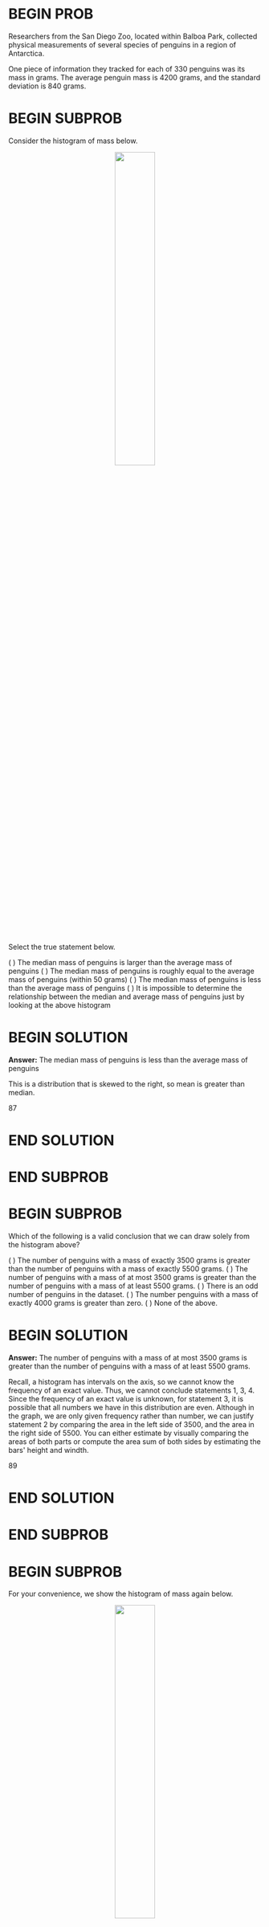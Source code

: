 # BEGIN PROB

Researchers from the San Diego Zoo, located within Balboa Park, collected physical measurements of several species of penguins in a region of Antarctica. 

One piece of information they tracked for each of 330 penguins was its mass in grams. The average penguin mass is 4200 grams, and the standard deviation is 840 grams.

# BEGIN SUBPROB

Consider the histogram of mass below.

<center><img src='../assets/images/fa21-final/mass.png' width=40%></center>

Select the true statement below.

( ) The median mass of penguins is larger than the average mass of penguins
( ) The median mass of penguins is roughly equal to the average mass of penguins (within 50 grams)
( ) The median mass of penguins is less than the average mass of penguins
( ) It is impossible to determine the relationship between the median and average mass of penguins just by looking at the above histogram

# BEGIN SOLUTION

**Answer:** The median mass of penguins is less than the average mass of penguins

This is a distribution that is skewed to the right, so mean is greater than median.

<average>87</average>

# END SOLUTION

# END SUBPROB

# BEGIN SUBPROB

Which of the following is a valid conclusion that we can draw solely from the histogram above?

( ) The number of penguins with a mass of exactly 3500 grams is greater than the number of penguins with a mass of exactly 5500 grams.
( ) The number of penguins with a mass of at most 3500 grams is greater than the number of penguins with a mass of at least 5500 grams.
( ) There is an odd number of penguins in the dataset.
( ) The number penguins with a mass of exactly 4000 grams is greater than zero.
( ) None of the above.

# BEGIN SOLUTION

**Answer:** The number of penguins with a mass of at most 3500 grams is greater than the number of penguins with a mass of at least 5500 grams.

Recall, a histogram has intervals on the axis, so we cannot know the frequency of an exact value. Thus, we cannot conclude statements 1, 3, 4. Since the frequency of an exact value is unknown, for statement 3, it is possible that all numbers we have in this distribution are even. Although in the graph, we are only given frequency rather than number, we can justify statement 2 by comparing the area in the left side of 3500, and the area in the right side of 5500. You can either estimate by visually comparing the areas of both parts or compute the area sum of both sides by estimating the bars' height and windth.

<average>89</average>

# END SOLUTION

# END SUBPROB

# BEGIN SUBPROB

For your convenience, we show the histogram of mass again below.

<center><img src='../assets/images/fa21-final/mass.png' width=40%></center>

Recall, there are 330 penguins in our dataset. Their average mass is 4200 grams, and the standard deviation of mass is 840 grams.

Per Chebyshev's inequality, at least what percentage of penguins have a mass between 3276 grams and 5124 grams? Input your answer as a percentage between 0 and 100, without the % symbol. Round to three decimal places.

# BEGIN SOLUTION

**Answer:** 17.355

Recall, Chebyshev's inequality states that No matter what the shape of the distribution is, the proportion of values in the range “average ± z SDs” is  **at least** $1 - \frac{1}{z^2}$.

To approach the problem, we'll start by converting 3276 grams and 5124 grams to standard units. Doing so yields $\frac{3276 - 4200}{840} = -1.1$, similarly, $\frac{5124 - 4200}{840} = 1.1$. This means that 3276 is 1.1 standard deviations **below** the mean, and 5124 is 1.1 standard deviations **above** the mean. Thus, we are calculating the proportion of values in the range “average ± 1.1 SDs”. 

When $z = 1.1$, we have $1 - \frac{1}{z^2} = 1 - \frac{1}{1.1^2} \approx 0.173553719$, which as a percentage rounded to three decimal places is $17.355\%$.

<average>76</average>

# END SOLUTION

# END SUBPROB

# BEGIN SUBPROB

Per Chebyshev's inequality, at least what percentage of penguins have a mass between 1680 grams and 5880 grams?

( ) 50%
( ) 55.5%
( ) 65.25%
( ) 68%
( ) 75%
( ) 88.8%
( ) 95%

# BEGIN SOLUTION

**Answer:** 75%

Recall: proportion with $z$ SDs of the mean

|Percent in Range | All Distributions (via Chebyshev's Inequality) | Normal Distributions|
|---|---|---|
|$\text{average} \pm 1 \ \text{SD}$ | $\geq 0\%$ | $\approx 68\%$ |
|$\text{average} \pm 2\text{SDs}$ | $\geq 75\%$ | $\approx 95\%$ |
|$\text{average} \pm 3\text{SDs}$ | $\geq 88\%$ | $\approx 99.73\%$ |


To approach the problem, we'll start by converting 3276 grams and 5124 grams to standard units. Doing so yields $\frac{1680 - 4200}{840} = -3$, similarly, $\frac{5880 - 4200}{840} = 2$. This means that 1680 is 3 standard deviations **below** the mean, and 5880 is 2 standard deviations **above** the mean. 

Proportion of values in [-3 SUs, 2 SUs] >= Proportion of values in [-2 SUs, 2 SUs] >= 75% (Since we cannot assume that the distribution is normal, we look at the **All Distributions (via Chebyshev's Inequality)** column for proportion).

Thus, **at least** 75% of the penguins have a mass between 1680 grams and 5880 grams.

<average>72</average>

# END SOLUTION

# END SUBPROB

# BEGIN SUBPROB

The distribution of mass in grams is not roughly normal. Is the distribution of mass in standard units roughly normal?

( ) Yes
( ) No
( ) Impossible to tell

# BEGIN SOLUTION

**Answer:** No

The shape of the distribution does not change since we are scaling the x values for all data.

<average>60</average>

# END SOLUTION

# END SUBPROB

# BEGIN SUBPROB

Suppose all 330 penguin body masses (in grams) that the researchers collected are stored in an array called `masses`. We'd like to estimate the probability that two different randomly selected penguins from our dataset have body masses within 50 grams of one another (including a difference of exactly 50 grams). Fill in the missing pieces of the simulation below so that the function `estimate_prob_within_50g` returns an estimate for this probability.

```py
def estimate_prob_within_50g():
    num_reps = 10000
    within_50g_count = 0
    for i in np.arange(num_reps):
        two_penguins = np.random.choice(__(a)__)
        if __(b)__:
            within_50g_count = within_50g_count + 1
    return within_50g_count / num_reps
```

What goes in blank (a)? 
What goes in blank (b)? 

# BEGIN SOLUTION

**Answer:** (a) `masses, 2, replace=False` (b) `abs(two_penguins[0] - two_penguins[1])<=50`

(a) Recall, `np.random.choice( )` can have three parameters `array, n, replace=False`, and returns n elements from the array at random, without replacement. We are randomly choosing **2 different** penguins from the `masses` **array**, so we are using `np.random.choice( )` without replacement.
(b) We want to count the number of pairs of penguins that have body masses difference within 50 grams, so we are using the index to access the two penguins generated from `two_penguins` and calculating their absolute difference with `abs()`. And in this `if` condition, we only want to have penguins with absolute difference less than or equal to 50, so we write a `<=` condition to justify whether the generated pairs of penguins fulfill this requirement.

<average>84</average>

# END SOLUTION

# END SUBPROB

# BEGIN SUBPROB

Recall, there are 330 penguins in our dataset. Their average mass is 4200 grams, and the standard deviation of mass is 840 grams. Assume that the 330 penguins in our dataset are a random sample from the population of all penguins in Antarctica. Our sample gives us one estimate of the population mean.

To better estimate the population mean, we bootstrapped our sample and plotted a histogram of the resample means, then took the middle 68 percent of those values to get a confidence interval. Which option below shows the histogram of the resample means and the confidence interval we found?

<p align="center">
Option 1
</p>
<center><img src='../assets/images/fa21-final/option1.png' width=40%></center>
<p align="center">
Option 2
</p>
 <center><img src='../assets/images/fa21-final/option2.png' width=40%></center>
<p align="center">
Option 3
</p>
<center><img src='../assets/images/fa21-final/option3.png' width=40%></center>
<p align="center">
Option 4
</p>
<center><img src='../assets/images/fa21-final/option4.png' width=40%></center>


# BEGIN SOLUTION

**Answer:** Option 2

Recall, according to the Central Limit Theorem (CLT), the probability distribution of the sum or mean of a large random sample drawn with replacement will be roughly normal, regardless of the distribution of the population from which the sample is drawn.

Thus, our graph should have a normal distribution. We eliminate **Option 4**. 

Recall that the standard normal curve has inflection points at $z = +-1$, which is 68% proportion of a normal distribution.(inflection point is where a curve goes from "opening down" to "opening up")
Since we have a confidence intervel of 68% in this question, by looking at the inflection point, we can eliminate **Option 3**

To compute the SD of the sample mean's distribution, when we don't know the population's SD, we can use the sample's SD (840):
$$\text{SD of Distribution of Possible Sample Means} \approx \frac{\text{Sample SD}}{\sqrt{\text{sample size}}} = \frac{840}{\sqrt{330}} \approx 46.24$$

Recall: proportion with $z$ SDs of the mean

|Percent in Range | All Distributions (via Chebyshev's Inequality) | Normal Distributions|
|---|---|---|
|$\text{average} \pm 1 \ \text{SD}$ | $\geq 0\%$ | $\approx 68\%$ |
|$\text{average} \pm 2\text{SDs}$ | $\geq 75\%$ | $\approx 95\%$ |
|$\text{average} \pm 3\text{SDs}$ | $\geq 88\%$ | $\approx 99.73\%$ |

In this question, we want 68% confidence interval, given that the distribution of sample mean is roughly normal, our CI should have range $\text{sample mean} \pm 1 \ \text{SD}$. Thus, the interval is approximately $[4200-46.24 = 4153.76, 4200+46.24=4246.24]$.
We compare the 68% CI in Option 1, 2 and we choose **Option 2** since it has a 68% CI with approximately the same interval.

<average>66</average>

# END SOLUTION

# END SUBPROB

# BEGIN SUBPROB

Suppose `boot_means` is an array of the resampled means. Fill in the blanks below so that `[left, right]` is a 68% confidence interval for the true mean mass of penguins.

```py
left = np.percentile(boot_means, __(a)__)
right = np.percentile(boot_means, __(b)__)
[left, right]
```
What goes in blank (a)? 
What goes in blank (b)? 

# BEGIN SOLUTION

**Answer:** (a) 16 (b) 84

Recall, `np.percentile(array, p)` computes the `p`th percentile of the numbers in `array`. To compute the 68% CI, we need to know the percentile of left tail and right tail. 

left percentile = $(1-0.68)/2 = (0.32)/2 = 0.16$ so we have 16th percentile

right percentile = $1-((1-0.68)/2) = 1-((0.32)/2) = 1-0.16 = 0.84$ so we have 84th percentile

<average>94</average>

# END SOLUTION

# END SUBPROB

# BEGIN SUBPROB

Which of the following is a correct interpretation of this confidence interval? Select all that apply.

[ ] There is an approximately 68% chance that mean weight of all penguins in Antarctica falls within the bounds of this confidence interval.
[ ] Approximately 68% of penguin weights in our sample fall within the bounds of this confidence interval.
[ ] Approximately 68% of penguin weights in the population fall within the bounds of this interval.
[ ] If we created many confidence intervals using the same method, approximately 68% of them would contain the mean weight of all penguins in Antarctica.
[ ] None of the above

# BEGIN SOLUTION

**Answer:** Option 4 (If we created many confidence intervals using the same method, approximately 68% of them would contain the mean weight of all penguins in Antarctica.)

Recall, what a $k$% confidence level states is that approximately $k$% of the time, the intervals you create through this process will contain the true population parameter.

In this question, our population parameter is the mean weight of all penguins in Antarctica. So 86% of the time, the intervals you create through this process will contain the mean weight of all penguins in Antarctica. This is the same as Option 4. However, it will be false if we state it in the reverse order (Option 1) since our population parameter is already fixed.

<average>81</average>

# END SOLUTION

# END SUBPROB

# END PROB